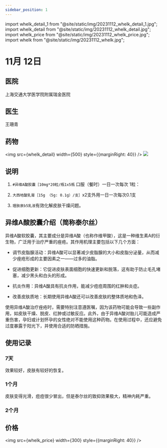 ```yaml
---
sidebar_position: 1
---
```


import whelk_detail_1 from "@site/static/img/20231112_whelk_detail_1.jpg";
import whelk_detail from "@site/static/img/20231112_whelk_detail.jpg";
import whelk_price from "@site/static/img/20231112_whelk_price.jpg";
import whelk from "@site/static/img/20231112_whelk.jpg";

# 11月 12日

## 医院

上海交通大学医学院附属瑞金医院

## 医生

王珊青

## 药物

<img src={whelk_detail} width={500} style={{marginRight: 40}} />
<img src={whelk_detail_1} width={180} />

## 说明

1. `#异维A酸胶囊［10mg*20粒/瓶1x5瓶` 口服（餐时）一日一次每次
1粒：
2. `大西地酸乳膏［15g （5g: 0.1g）/支］`x2支外用一日一次每次0.1支

3. `理肤泉b5乳液`有效化解皮肤干燥问题。

## 异维A酸胶囊介绍（简称泰尔丝）

异维A酸软胶囊，其主要成分是异维A酸（也称作维甲酸），这是一种维生素A的衍生物，广泛用于治疗严重的痤疮。其作用机理主要包括以下几个方面：

- 调节皮脂腺活动：异维A酸可以显著减少皮脂腺的大小和皮脂分泌量，从而减少痤疮形成的主要因素之一——过多的油脂。

- 促进细胞更新：它促进皮肤表面细胞的快速更新和脱落，这有助于防止毛孔堵塞，减少黑头和白头的形成。

- 抗炎作用：异维A酸具有抗炎作用，能减少痘痘周围的红肿和炎症。

- 改善皮肤质地：长期使用异维A酸还可以改善皮肤的整体质地和色泽。

使用异维A酸治疗痤疮时，需要特别注意遵医嘱，因为该药物可能会导致一些副作用，如皮肤干燥、脱皮、红肿或过敏反应。此外，由于异维A酸对胎儿可能造成严重伤害，孕妇或计划怀孕的女性绝对不能使用这种药物。在使用过程中，还应避免过度暴露于阳光下，并使用合适的防晒措施。

## 使用记录

### 7天

效果较好，皮肤有较好的恢复。

### 1个月

皮肤变得光滑，痘痘很少冒出，但是泰尔丝的致抑效果极大，精神内耗严重。

### 2个月

## 价格
<img src={whelk_price} width={300} style={{marginRight: 40}} />
